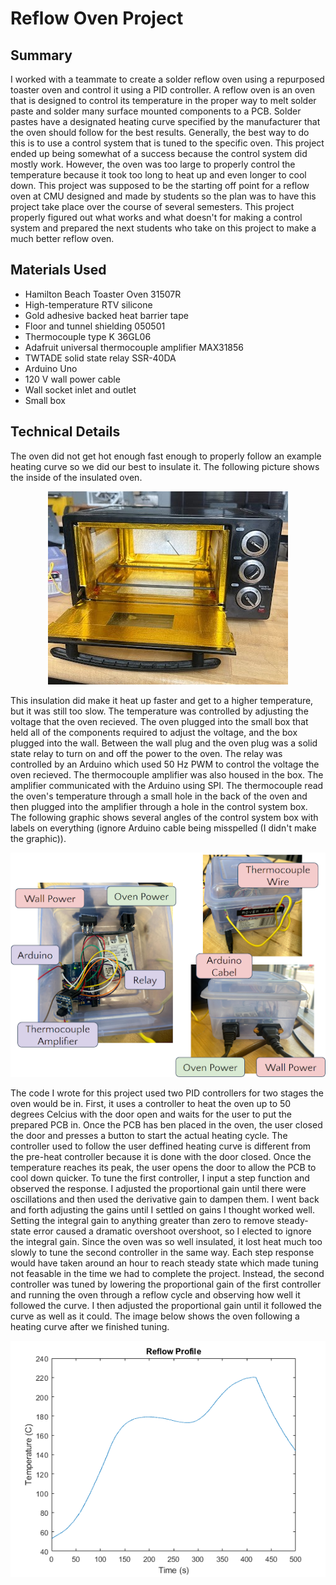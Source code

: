 # Reflow Oven Project

## Summary

I worked with a teammate to create a solder reflow oven using a repurposed toaster oven and control it using a PID controller. A reflow oven is an oven that is designed to control its temperature in the proper way to melt solder paste and solder many surface mounted components to a PCB. Solder pastes have a designated heating curve specified by the manufacturer that the oven should follow for the best results. Generally, the best way to do this is to use a control system that is tuned to the specific oven. This project ended up being somewhat of a success because the control system did mostly work. However, the oven was too large to properly control the temperature because it took too long to heat up and even longer to cool down. This project was supposed to be the starting off point for a reflow oven at CMU designed and made by students so the plan was to have this project take place over the course of several semesters. This project properly figured out what works and what doesn't for making a control system and prepared the next students who take on this project to make a much better reflow oven.

## Materials Used

- Hamilton Beach Toaster Oven 31507R
- High-temperature RTV silicone
- Gold adhesive backed heat barrier tape
- Floor and tunnel shielding 050501
- Thermocouple type K 36GL06
- Adafruit universal thermocouple amplifier MAX31856
- TWTADE solid state relay SSR-40DA
- Arduino Uno
- 120 V wall power cable
- Wall socket inlet and outlet
- Small box

## Technical Details

The oven did not get hot enough fast enough to properly follow an example heating curve so we did our best to insulate it. The following picture shows the inside of the insulated oven.

<p align="center">
    <img src="oven.jpg" title="Insulated Oven">
</p>

This insulation did make it heat up faster and get to a higher temperature, but it was still too slow. The temperature was controlled by adjusting the voltage that the oven recieved. The oven plugged into the small box that held all of the components required to adjust the voltage, and the box plugged into the wall. Between the wall plug and the oven plug was a solid state relay to turn on and off the power to the oven. The relay was controlled by an Arduino which used 50 Hz PWM to control the voltage the oven recieved. The thermocouple amplifier was also housed in the box. The amplifier communicated with the Arduino using SPI. The thermocouple read the oven's temperature through a small hole in the back of the oven and then plugged into the amplifier through a hole in the control system box. The following graphic shows several angles of the control system box with labels on everything (ignore Arduino cable being misspelled (I didn't make the graphic)).

<p align="center">
    <img src="control_sys_box.png" title="Control system box">
</p>

The code I wrote for this project used two PID controllers for two stages the oven would be in. First, it uses a controller to heat the oven up to 50 degrees Celcius with the door open and waits for the user to put the prepared PCB in. Once the PCB has ben placed in the oven, the user closed the door and presses a button to start the actual heating cycle. The controller used to follow the user deffined heating curve is different from the pre-heat controller because it is done with the door closed. Once the temperature reaches its peak, the user opens the door to allow the PCB to cool down quicker. To tune the first controller, I input a step function and observed the response. I adjusted the proportional gain until there were oscillations and then used the derivative gain to dampen them. I went back and forth adjusting the gains until I settled on gains I thought worked well. Setting the integral gain to anything greater than zero to remove steady-state error caused a dramatic overshoot overshoot, so I elected to ignore the integral gain. Since the oven was so well insulated, it lost heat much too slowly to tune the second controller in the same way. Each step response would have taken around an hour to reach steady state which made tuning not feasable in the time we had to complete the project. Instead, the second controller was tuned by lowering the proportional gain of the first controller and running the oven through a reflow cycle and observing how well it followed the curve. I then adjusted the proportional gain until it followed the curve as well as it could. The image below shows the oven following a heating curve after we finished tuning.

<p align="center">
    <img src="Flow_curve.png" title="Heating curve">
</p>